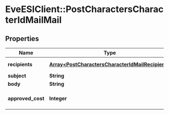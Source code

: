 # EveESIClient::PostCharactersCharacterIdMailMail

## Properties
Name | Type | Description | Notes
------------ | ------------- | ------------- | -------------
**recipients** | [**Array&lt;PostCharactersCharacterIdMailRecipient&gt;**](PostCharactersCharacterIdMailRecipient.md) | recipients array | 
**subject** | **String** | subject string | 
**body** | **String** | body string | 
**approved_cost** | **Integer** | approved_cost integer | [optional] [default to 0]


